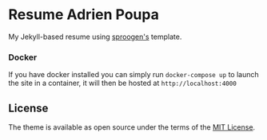 # Resume Adrien Poupa

My Jekyll-based resume using [sproogen's](https://github.com/sproogen/modern-resume-theme) template.

### Docker

If you have docker installed you can simply run `docker-compose up` to launch the site in a container, it will then be hosted at `http://localhost:4000`

## License

The theme is available as open source under the terms of the [MIT License](https://opensource.org/licenses/MIT).